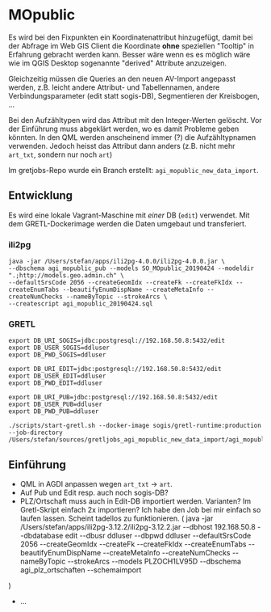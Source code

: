 # MOpublic
Es wird bei den Fixpunkten ein Koordinatenattribut hinzugefügt, damit bei der Abfrage im Web GIS Client die Koordinate **ohne** speziellen "Tooltip" in Erfahrung gebracht werden kann. Besser wäre wenn es es möglich wäre wie im QGIS Desktop sogenannte "derived" Attribute anzuzeigen.

Gleichzeitig müssen die Queries an den neuen AV-Import angepasst werden, z.B. leicht andere Attribut- und Tabellennamen, andere Verbindungsparameter (edit statt sogis-DB), Segmentieren der Kreisbogen, ...

Bei den Aufzähltypen wird das Attribut mit den Integer-Werten gelöscht. Vor der Einführung muss abgeklärt werden, wo es damit Probleme geben könnten. In den QML werden anscheinend immer (?) die Aufzähltypnamen verwenden. Jedoch heisst das Attribut dann anders (z.B. nicht mehr `art_txt`, sondern nur noch `art`)

Im gretjobs-Repo wurde ein Branch erstellt: `agi_mopublic_new_data_import`.

## Entwicklung
Es wird eine lokale Vagrant-Maschine mit _einer_ DB (`edit`) verwendet. Mit dem GRETL-Dockerimage werden die Daten umgebaut und transferiert.

### ili2pg
```
java -jar /Users/stefan/apps/ili2pg-4.0.0/ili2pg-4.0.0.jar \
--dbschema agi_mopublic_pub --models SO_MOpublic_20190424 --modeldir ".;http://models.geo.admin.ch" \
--defaultSrsCode 2056 --createGeomIdx --createFk --createFkIdx --createEnumTabs --beautifyEnumDispName --createMetaInfo --createNumChecks --nameByTopic --strokeArcs \
--createscript agi_mopublic_20190424.sql
```
### GRETL
```
export DB_URI_SOGIS=jdbc:postgresql://192.168.50.8:5432/edit
export DB_USER_SOGIS=ddluser
export DB_PWD_SOGIS=ddluser

export DB_URI_EDIT=jdbc:postgresql://192.168.50.8:5432/edit
export DB_USER_EDIT=ddluser
export DB_PWD_EDIT=ddluser

export DB_URI_PUB=jdbc:postgresql://192.168.50.8:5432/edit
export DB_USER_PUB=ddluser
export DB_PWD_PUB=ddluser

./scripts/start-gretl.sh --docker-image sogis/gretl-runtime:production --job-directory /Users/stefan/sources/gretljobs_agi_mopublic_new_data_import/agi_mopublic_pub/
```



## Einführung
- QML in AGDI anpassen wegen `art_txt` -> `art`.
- Auf Pub und Edit resp. auch noch sogis-DB?
- PLZ/Ortschaft muss auch in Edit-DB importiert werden. Varianten? Im Gretl-Skript einfach 2x importieren? Ich habe den Job bei mir einfach so laufen lassen. Scheint tadellos zu funktionieren.
(
java -jar /Users/stefan/apps/ili2pg-3.12.2/ili2pg-3.12.2.jar --dbhost 192.168.50.8 --dbdatabase edit --dbusr ddluser --dbpwd ddluser --defaultSrsCode 2056 --createGeomIdx --createFk --createFkIdx --createEnumTabs --beautifyEnumDispName --createMetaInfo --createNumChecks --nameByTopic --strokeArcs --models PLZOCH1LV95D --dbschema agi_plz_ortschaften --schemaimport

)

- ...